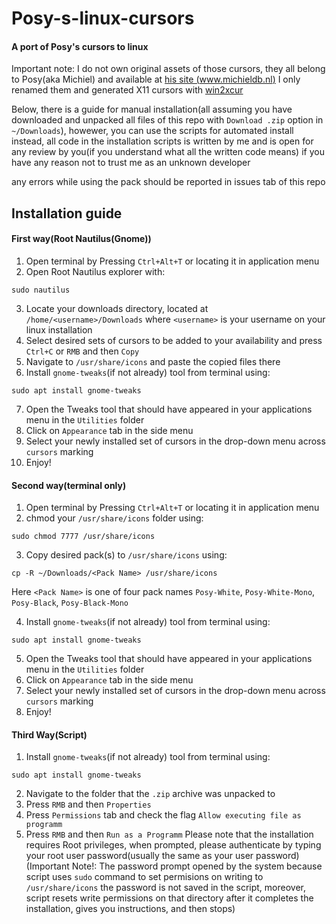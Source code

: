 # Posy-s-linux-cursors
#### A port of Posy's cursors to linux
Important note: I do not own original assets of those cursors, they all belong to Posy(aka Michiel) and available at [his site (www.michieldb.nl)](http://www.michieldb.nl/other/cursors/) I only renamed them and generated X11 cursors with [win2xcur](https://package.wiki/win2xcur)

Below, there is a guide for manual installation(all assuming you have downloaded and unpacked all files of this repo with `Download .zip` option in `~/Downloads`), howewer, you can use the scripts for automated install instead, all code in the installation scripts is written by me and is open for any review by you(if you understand what all the written code means) if you have any reason not to trust me as an unknown developer

any errors while using the pack should be reported in issues tab of this repo

## Installation guide
#### First way(Root Nautilus(Gnome))
1. Open terminal by Pressing `Ctrl+Alt+T` or locating it in application menu
2. Open Root Nautilus explorer with:
``` shell
sudo nautilus
```
3. Locate your downloads directory, located at `/home/<username>/Downloads` where `<username>` is your username on your linux installation
4. Select desired sets of cursors to be added to your availability and press `Ctrl+C` or `RMB` and then `Copy`
5. Navigate to `/usr/share/icons` and paste the copied files there
6. Install `gnome-tweaks`(if not already) tool from terminal using:
``` shell
sudo apt install gnome-tweaks
```
7. Open the Tweaks tool that should have appeared in your applications menu in the `Utilities` folder
8. Click on `Appearance` tab in the side menu
9. Select your newly installed set of cursors in the drop-down menu across `cursors` marking
10. Enjoy!

#### Second way(terminal only)
1. Open terminal by Pressing `Ctrl+Alt+T` or locating it in application menu
2. chmod your `/usr/share/icons` folder using:
``` shell
sudo chmod 7777 /usr/share/icons
```
3. Copy desired pack(s) to `/usr/share/icons` using:
``` shell
cp -R ~/Downloads/<Pack Name> /usr/share/icons
```
Here `<Pack Name>` is one of four pack names `Posy-White`, `Posy-White-Mono`, `Posy-Black`, `Posy-Black-Mono`

4. Install `gnome-tweaks`(if not already) tool from terminal using:
``` shell
sudo apt install gnome-tweaks
```
5. Open the Tweaks tool that should have appeared in your applications menu in the `Utilities` folder
6. Click on `Appearance` tab in the side menu
7. Select your newly installed set of cursors in the drop-down menu across `cursors` marking
8. Enjoy!

#### Third Way(Script)
1. Install `gnome-tweaks`(if not already) tool from terminal using:
``` shell
sudo apt install gnome-tweaks
```
2. Navigate to the folder that the `.zip` archive was unpacked to
3. Press `RMB` and then `Properties`
4. Press `Permissions` tab and check the flag `Allow executing file as programm`
5. Press `RMB` and then `Run as a Programm`
Please note that the installation requires Root privileges, when prompted, please authenticate by typing your root user password(usually the same as your user password)(Important Note!: The password prompt opened by the system because script uses `sudo` command to set permisions on writing to `/usr/share/icons` the password is not saved in the script, moreover, script resets write permissions on that directory after it completes the installation, gives you instructions, and then stops)
